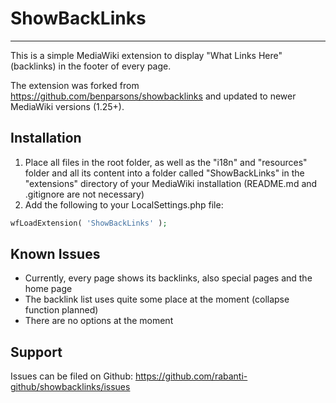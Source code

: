 # ShowBackLinks

---

This is a simple MediaWiki extension to display "What Links Here" (backlinks) in the footer of every page.

The extension was forked from https://github.com/benparsons/showbacklinks and updated to newer MediaWiki versions (1.25+).

## Installation

1. Place all files in the root folder, as well as the "i18n" and "resources" folder and all its content into a folder called "ShowBackLinks" in the "extensions" directory of your MediaWiki installation (README.md and .gitignore are not necessary)
2. Add the following to your LocalSettings.php file:

```php
wfLoadExtension( 'ShowBackLinks' );
```

## Known Issues

- Currently, every page shows its backlinks, also special pages and the home page
- The backlink list uses quite some place at the moment (collapse function planned)
- There are no options at the moment

## Support

Issues can be filed on Github: https://github.com/rabanti-github/showbacklinks/issues
